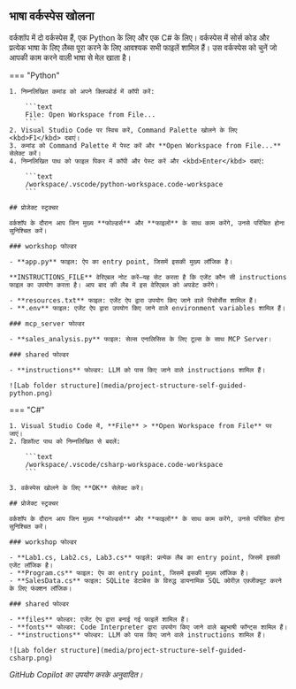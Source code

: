 ## भाषा वर्कस्पेस खोलना

वर्कशॉप में दो वर्कस्पेस हैं, एक Python के लिए और एक C# के लिए। वर्कस्पेस में सोर्स कोड और प्रत्येक भाषा के लिए लैब्स पूरा करने के लिए आवश्यक सभी फाइलें शामिल हैं। उस वर्कस्पेस को चुनें जो आपकी काम करने वाली भाषा से मेल खाता है।

=== "Python"

    1. निम्नलिखित कमांड को अपने क्लिपबोर्ड में कॉपी करें:

        ```text
        File: Open Workspace from File...
        ```
    2. Visual Studio Code पर स्विच करें, Command Palette खोलने के लिए <kbd>F1</kbd> दबाएं।
    3. कमांड को Command Palette में पेस्ट करें और **Open Workspace from File...** सेलेक्ट करें।
    4. निम्नलिखित पाथ को फाइल पिकर में कॉपी और पेस्ट करें और <kbd>Enter</kbd> दबाएं:

        ```text
        /workspace/.vscode/python-workspace.code-workspace
        ```

    ## प्रोजेक्ट स्ट्रक्चर

    वर्कशॉप के दौरान आप जिन मुख्य **फोल्डर्स** और **फाइलों** के साथ काम करेंगे, उनसे परिचित होना सुनिश्चित करें।

    ### workshop फोल्डर

    - **app.py** फाइल: ऐप का entry point, जिसमें इसकी मुख्य लॉजिक है।
  
    **INSTRUCTIONS_FILE** वेरिएबल नोट करें—यह सेट करता है कि एजेंट कौन सी instructions फाइल का उपयोग करता है। आप बाद की लैब में इस वेरिएबल को अपडेट करेंगे।

    - **resources.txt** फाइल: एजेंट ऐप द्वारा उपयोग किए जाने वाले रिसोर्सेस शामिल हैं।
    - **.env** फाइल: एजेंट ऐप द्वारा उपयोग किए जाने वाले environment variables शामिल हैं।

    ### mcp_server फोल्डर

    - **sales_analysis.py** फाइल: सेल्स एनालिसिस के लिए टूल्स के साथ MCP Server।

    ### shared फोल्डर

    - **instructions** फोल्डर: LLM को पास किए जाने वाले instructions शामिल हैं।

    ![Lab folder structure](media/project-structure-self-guided-python.png)

=== "C#"

    1. Visual Studio Code में, **File** > **Open Workspace from File** पर जाएं।
    2. डिफ़ॉल्ट पाथ को निम्नलिखित से बदलें:

        ```text
        /workspace/.vscode/csharp-workspace.code-workspace
        ```

    3. वर्कस्पेस खोलने के लिए **OK** सेलेक्ट करें।

    ## प्रोजेक्ट स्ट्रक्चर

    वर्कशॉप के दौरान आप जिन मुख्य **फोल्डर्स** और **फाइलों** के साथ काम करेंगे, उनसे परिचित होना सुनिश्चित करें।

    ### workshop फोल्डर

    - **Lab1.cs, Lab2.cs, Lab3.cs** फाइलें: प्रत्येक लैब का entry point, जिसमें इसकी एजेंट लॉजिक है।
    - **Program.cs** फाइल: ऐप का entry point, जिसमें इसकी मुख्य लॉजिक है।
    - **SalesData.cs** फाइल: SQLite डेटाबेस के विरुद्ध डायनामिक SQL क्वेरीज़ एक्जीक्यूट करने के लिए फंक्शन लॉजिक।

    ### shared फोल्डर

    - **files** फोल्डर: एजेंट ऐप द्वारा बनाई गई फाइलें शामिल हैं।
    - **fonts** फोल्डर: Code Interpreter द्वारा उपयोग किए जाने वाले बहुभाषी फॉन्ट्स शामिल हैं।
    - **instructions** फोल्डर: LLM को पास किए जाने वाले instructions शामिल हैं।

    ![Lab folder structure](media/project-structure-self-guided-csharp.png)

*GitHub Copilot का उपयोग करके अनुवादित।*
